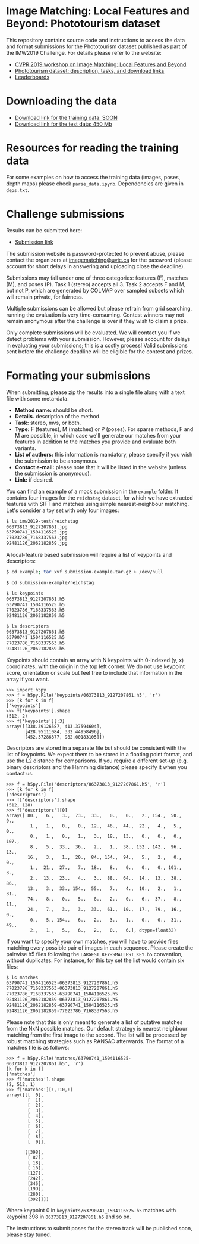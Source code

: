 # Image Matching: Local Features and Beyond: Phototourism dataset

This repository contains source code and instructions to access the data and format submissions for the Phototourism dataset published as part of the IMW2019 Challenge. For details please refer to the website:

* [CVPR 2019 workshop on Image Matching: Local Features and Beyond](https://image-matching-workshop.github.io)
* [Phototourism dataset: description, tasks, and download links](https://image-matching-workshop.github.io/challenge)
* [Leaderboards](https://image-matching-workshop.github.io/leaderboard)

# Downloading the data

* [Download link for the training data: SOON](http://)
* [Download link for the test data: 450 Mb](http://webhome.cs.uvic.ca/~kyi/files/2019/image-matching/imw2019-test.tar.gz)

# Resources for reading the training data

For some examples on how to access the training data (images, poses, depth maps)
please check `parse_data.ipynb`. Dependencies are given in `deps.txt`.

# Challenge submissions

Results can be submitted here:

* [Submission link](https://gfx.uvic.ca/nextcloud/index.php/s/1z3K0JzRY4w2cfk)

The submission website is password-protected to prevent abuse, please contact
the organizers at [imagematching@uvic.ca](mailto:imagematching@uvic.ca) for the
password (please account for short delays in answering and uploading close the
deadline).

Submissions may fall under one of three categories: features (F), matches (M), and
poses (P). Task 1 (stereo) accepts all 3. Task 2 accepts F and M, but not P,
which are generated by COLMAP over sampled subsets which will remain private,
for fairness.

Multiple submissions can be allowed but please refrain from grid searching, running
the evaluation is very time-consuming. Contest winners may not remain anonymous
after the challenge is over if they wish to claim a prize.

Only complete submissions will be evaluated. We will contact you if we detect
problems with your submission. However, please account for delays in evaluating
your submissions; this is a costly process! Valid submissions sent before the
challenge deadline will be eligible for the contest and prizes.

# Formating your submissions

When submitting, please zip the results into a single file along with a text
file with some meta-data.
  * **Method name:** should be short.
  * **Details.** description of the method.
  * **Task:** stereo, mvs, or both.
  * **Type:** F (features), M (matches) or P (poses). For sparse methods, F and M
      are possible, in which case we'll generate our matches from your features in addition to the matches you provide and evaluate both variants.
  * **List of authors:** this information is mandatory, please specify if you wish the
      submission to be anonymous.
  * **Contact e-mail:** please note that it will be listed in the website (unless
      the submission is anonymous).
  * **Link:** if desired.

You can find an example of a mock submission in the `example` folder. It
contains four images for the `reichstag` dataset, for which we have extracted
features with SIFT and matches using simple nearest-neighbour matching. Let's
consider a toy set with only four images:

```bash
$ ls imw2019-test/reichstag
06373813_9127207861.jpg
63790741_1504116525.jpg
77023786_7168337563.jpg
92481126_2062182859.jpg
```

A local-feature based submission will require a list of keypoints and
descriptors:

```bash
$ cd example; tar xvf submission-example.tar.gz > /dev/null

$ cd submission-example/reichstag

$ ls keypoints
06373813_9127207861.h5
63790741_1504116525.h5
77023786_7168337563.h5
92481126_2062182859.h5

$ ls descriptors
06373813_9127207861.h5
63790741_1504116525.h5
77023786_7168337563.h5
92481126_2062182859.h5
```

Keypoints should contain an array with N keypoints with 0-indexed (y, x)
coordinates, with the origin in the top left corner. We do not use keypoint
score, orientation or scale but feel free to include that information in the
array if you want.

```
>>> import h5py
>>> f = h5py.File('keypoints/06373813_9127207861.h5', 'r')
>>> [k for k in f]
['keypoints']
>>> f['keypoints'].shape
(512, 2)
>>> f['keypoints'][:3]
array([[338.39126587, 413.37594604],
       [428.95111084, 332.44958496],
       [452.37286377, 982.00183105]])

```

Descriptors are stored in a separate file but should be consistent with the list
of keypoints. We expect them to be stored in a floating point format, and use
the L2 distance for comparisons. If you require a different set-up (e.g. binary
descriptors and the Hamming distance) please specify it when you contact us.

```
>>> f = h5py.File('descriptors/06373813_9127207861.h5', 'r')
>>> [k for k in f]
['descriptors']
>>> f['descriptors'].shape
(512, 128)
>>> f['descriptors'][0]
array([ 80.,   6.,   3.,  73.,  33.,   0.,   0.,   2., 154.,  50.,   9.,
         1.,   1.,   0.,   0.,  12.,  46.,  44.,  22.,   4.,   5.,   0.,
         0.,   1.,   0.,   1.,   3.,  18.,  13.,   0.,   0.,   0., 107.,
         8.,   5.,  33.,  36.,   2.,   1.,  38., 152., 142.,  96.,  13.,
        16.,   3.,   1.,  20.,  84., 154.,  94.,   5.,   2.,   0.,   0.,
         1.,  21.,  27.,   7.,  18.,   8.,   0.,   0.,   0., 101.,   3.,
         2.,  13.,  23.,   4.,   3.,  88.,  64.,  14.,  13.,  38.,  86.,
        13.,   3.,  33., 154.,  55.,   7.,   4.,  10.,   2.,   1.,  31.,
        74.,   8.,   0.,   5.,   8.,   2.,   0.,   6.,  37.,   8.,  11.,
        24.,   7.,   3.,   3.,  33.,  61.,  10.,  17.,  79.,  16.,   0.,
         0.,   5., 154.,   6.,   2.,   3.,   1.,   0.,   0.,  31.,  49.,
         2.,   1.,   5.,   6.,   2.,   0.,   6.], dtype=float32)

```

If you want to specify your own matches, you will have to provide files matching
every possible pair of images in each sequence. Please create the pairwise h5
files following the `LARGEST_KEY-SMALLEST_KEY.h5` convention, without
duplicates. For instance, for this toy set the list would contain six files:

```bash
$ ls matches
63790741_1504116525-06373813_9127207861.h5
77023786_7168337563-06373813_9127207861.h5
77023786_7168337563-63790741_1504116525.h5
92481126_2062182859-06373813_9127207861.h5
92481126_2062182859-63790741_1504116525.h5
92481126_2062182859-77023786_7168337563.h5
```

Please note that this is only meant to generate a list of putative matches from
the NxN possible matches. Our default strategy is nearest neighbour matching
from the first image to the second. The list will be processed by robust
matching strategies such as RANSAC afterwards.
The format of a matches file is as follows:

```
>>> f = h5py.File('matches/63790741_1504116525-06373813_9127207861.h5', 'r')
[k for k in f]
['matches']
>>> f['matches'].shape
(2, 512, 1)
>>> f['matches'][:,:10,:]
array([[[  0],
        [  1],
        [  2],
        [  3],
        [  4],
        [  5],
        [  6],
        [  7],
        [  8],
        [  9]],

       [[398],
        [ 87],
        [ 18],
        [ 18],
        [127],
        [242],
        [345],
        [199],
        [280],
        [392]]])
```

Where keypoint 0 in `keypoints/63790741_1504116525.h5` matches with keypoint 398
in `06373813_9127207861.h5` and so on.

The instructions to submit poses for the stereo track will be published soon, please stay tuned.
